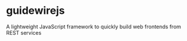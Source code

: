 guidewirejs
===========

A lightweight JavaScript framework to quickly build web frontends from REST services
